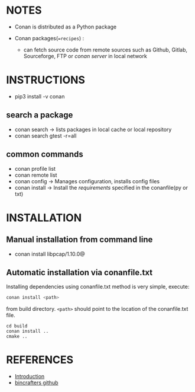 # NOTES
+ Conan is distributed as a Python package
+ Conan packages(`=recipes`) : <br>

    - can fetch source code from remote sources such as Github, Gitlab, Sourceforge, FTP or *conan server* in local network

# INSTRUCTIONS

+  pip3 install -v conan

## search a package
+  conan search &rarr; lists packages in local cache or local repository
+ conan search gtest -r=all

## common commands
+ conan profile list
+ conan remote list
+ conan config &rarr; Manages configuration, installs config files
+ conan install &rarr; Install the _requirements_ specified in the conanfile(py or txt)

# INSTALLATION
## Manual installation from command line
+ conan install libpcap/1.10.0@

## Automatic installation via conanfile.txt
Installing dependencies using conanfile.txt method is very simple, execute:  <br>
```bash
conan install <path> 
```
from build directory. `<path>` should point to the location of the conanfile.txt file. <br>

```
cd build
conan install ..
cmake ..
```


# REFERENCES
+ [Introduction](https://kubasejdak.com/introduction-to-conan-package-manager)
+ [bincrafters github](https://bincrafters.github.io/)
